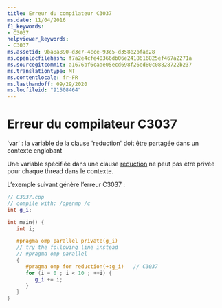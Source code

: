 ```yaml
---
title: Erreur du compilateur C3037
ms.date: 11/04/2016
f1_keywords:
- C3037
helpviewer_keywords:
- C3037
ms.assetid: 9ba8a890-d3c7-4cce-93c5-d358e2bfad28
ms.openlocfilehash: f7a2e4cfe40366db06e2418616825ef467a2271a
ms.sourcegitcommit: a1676bf6caae05ecd698f26ed80c08828722b237
ms.translationtype: MT
ms.contentlocale: fr-FR
ms.lasthandoff: 09/29/2020
ms.locfileid: "91508464"
---
```

# <a name="compiler-error-c3037"></a>Erreur du compilateur C3037

'var' : la variable de la clause 'reduction' doit être partagée dans un contexte englobant

Une variable spécifiée dans une clause [reduction](../../parallel/openmp/reference/openmp-clauses.md#reduction) ne peut pas être privée pour chaque thread dans le contexte.

L’exemple suivant génère l’erreur C3037 :

```cpp
// C3037.cpp
// compile with: /openmp /c
int g_i;

int main() {
   int i;

   #pragma omp parallel private(g_i)
   // try the following line instead
   // #pragma omp parallel
   {
      #pragma omp for reduction(+:g_i)   // C3037
      for (i = 0 ; i < 10 ; ++i) {
         g_i += i;
      }
   }
}
```
